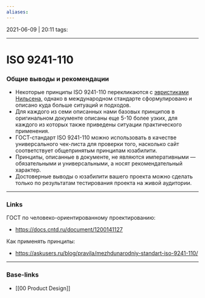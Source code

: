 ```yaml
---
aliases:
---
```

2021-06-09 | 20:11
tags: 
___

# ISO 9241-110




### Общие выводы и рекомендации

-   Некоторые принципы ISO 9241-110 перекликаются с [эвристиками Нильсена,](https://askusers.ru/blog/pravila/evristiki-nilsena-kak-ikh-ispolzovat/) однако в международном стандарте сформулировано и описано куда больше ситуаций и подходов.
-   Для каждого из семи описанных нами базовых принципов в оригинальном документе описаны еще 5-10 более узких, для каждого из которых также приведены ситуации практического применения.
-   ГОСТ-стандарт ISO 9241-110 можно использовать в качестве универсального чек-листа для проверки того, насколько сайт соответствует общепринятым принципам юзабилити.
-   Принципы, описанные в документе, не являются императивными — обязательными и универсальными, а носят рекомендательный характер.
-   Достоверные выводы о юзабилити вашего проекта можно сделать только по результатам тестирования проекта на живой аудитории.




___
### Links
ГОСТ по человеко-ориентированному проектированию:
- https://docs.cntd.ru/document/1200141127

Как применять принципы:
- https://askusers.ru/blog/pravila/mezhdunarodniy-standart-iso-9241-110/

___
### Base-links
- [[00 Product Design]]


